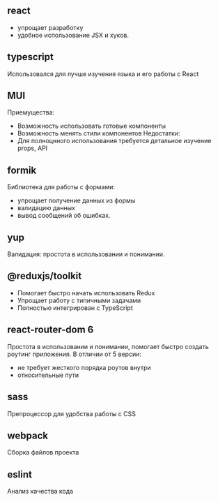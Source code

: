 ## react
- упрощает разработку
- удобное использование JSX и хуков.

## typescript
Использовался для лучше изучения языка и его работы с React

## MUI
Приемущества:
- Возможность использовать готовые компоненты
- Возможность менять стили компонентов
Недостатки:
- Для полноцнного использования требуется детальное изучение props, API

## formik
Библиотека для работы с формами: 
- упрощает получение данных из формы
- валидацию данных
- вывод сообщений об ошибках.

## yup
Валидация: простота в использовании и понимании.

## @reduxjs/toolkit
- Помогает быстро начать использовать Redux
- Упрощает работу с типичными задачами
- Полностью интегрирован с TypeScript

## react-router-dom 6
Простота в использовании и понимании, помогает быстро создать роутинг приложения.
В отличии от 5 версии: 
- не требует жесткого порядка роутов внутри
- относительные пути

## sass
Препроцессор для удобства работы с CSS

## webpack
Сборка файлов проекта

## eslint
Анализ качества кода